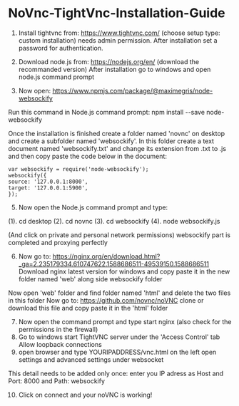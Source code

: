 # NoVnc-TightVnc-Installation-Guide
1. Install tightvnc from: https://www.tightvnc.com/ (choose setup type: custom installation) needs admin permission. 
After installation set a password for authentication.

2. Download node.js from: https://nodejs.org/en/
(download the recommanded version)
After installation go to windows and open node.js command prompt 

3. Now open: https://www.npmjs.com/package/@maximegris/node-websockify 

Run this command in Node.js command prompt: 	npm install --save node-websockify 
 
Once the installation is finished create a folder named 'novnc' on desktop and create a subfolder named 'websockify'. In this folder create a text document named 'websockify.txt' and change its extension from .txt to .js and then copy paste the code below in the document:	

	var websockify = require('node-websockify');
	websockify({
	source: '127.0.0.1:8000',
	target: '127.0.0.1:5900',
	});

5. Now open the Node.js command prompt and type: 

(1).	cd desktop
(2).	cd novnc
(3).	cd websockify
(4).	node websockify.js

(And click on private and personal network permissions)
websockify part is completed and proxying perfectly 

6. Now go to: https://nginx.org/en/download.html?_ga=2.235179334.610747622.1588686511-49539150.1588686511
Download nginx latest version for windows and copy paste it in the new folder named 'web' along side websockify folder 

Now open 'web' folder and find folder named 'html' and delete the two files in this folder 
Now go to: https://github.com/novnc/noVNC
clone or download this file and copy paste it in the 'html' folder

7. Now open the command prompt and type start nginx (also check for the permissions in the firewall) 
8. Go to windows start TightVNC server under the 'Access Control' tab Allow loopback connections 
9. open browser and type YOURIPADDRESS/vnc.html
on the left open settings and advanced settings under websocket 

This detail needs to be added only once:
enter you IP adress as Host and Port: 8000 and Path: websockify

10. Click on connect and your noVNC is working! 
